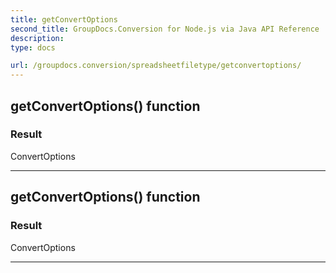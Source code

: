 ```yaml
---
title: getConvertOptions
second_title: GroupDocs.Conversion for Node.js via Java API Reference
description: 
type: docs

url: /groupdocs.conversion/spreadsheetfiletype/getconvertoptions/
---
```


## getConvertOptions()  function


### Result
ConvertOptions


---


## getConvertOptions()  function


### Result
ConvertOptions


---


